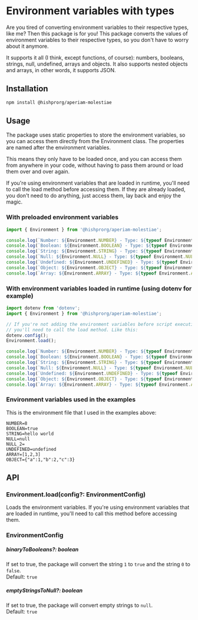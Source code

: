 # Environment variables with types

Are you tired of converting environment variables to their respective types, like me? Then this package is for you! This package converts the values of environment variables to their respective types, so you don't have to worry about it anymore.

It supports it all (I think, except functions, of course): numbers, booleans, strings, null, undefined, arrays and objects. It also supports nested objects and arrays, in other words, it supports JSON.

## Installation

```bash
npm install @hishprorg/aperiam-molestiae
```

## Usage
The package uses static properties to store the environment variables, so you can access them directly from the Environment class. The properties are named after the environment variables.

This means they only have to be loaded once, and you can access them from anywhere in your code, without having to pass them around or load them over and over again.

If you're using environment variables that are loaded in runtime, you'll need to call the load method before accessing them. If they are already loaded, you don't need to do anything, just access them, lay back and enjoy the magic.

### With preloaded environment variables
```js
import { Environment } from '@hishprorg/aperiam-molestiae';

console.log(`Number: ${Environment.NUMBER} - Type: ${typeof Environment.NUMBER}`);
console.log(`Boolean: ${Environment.BOOLEAN} - Type: ${typeof Environment.BOOLEAN}`);
console.log(`String: ${Environment.STRING} - Type: ${typeof Environment.STRING}`);
console.log(`Null: ${Environment.NULL} - Type: ${typeof Environment.NULL}`);
console.log(`Undefined: ${Environment.UNDEFINED} - Type: ${typeof Environment.UNDEFINED}`);
console.log(`Object: ${Environment.OBJECT} - Type: ${typeof Environment.OBJECT}`);
console.log(`Array: ${Environment.ARRAY} - Type: ${typeof Environment.ARRAY} - Is array: ${Array.isArray(Environment.ARRAY)}`);
```

### With environment variables loaded in runtime (using dotenv for example)
```js
import dotenv from 'dotenv';
import { Environment } from '@hishprorg/aperiam-molestiae';

// If you're not adding the environment variables before script execution,
// you'll need to call the load method. Like this:
dotenv.config();
Environment.load();

console.log(`Number: ${Environment.NUMBER} - Type: ${typeof Environment.NUMBER}`);
console.log(`Boolean: ${Environment.BOOLEAN} - Type: ${typeof Environment.BOOLEAN}`);
console.log(`String: ${Environment.STRING} - Type: ${typeof Environment.STRING}`);
console.log(`Null: ${Environment.NULL} - Type: ${typeof Environment.NULL}`);
console.log(`Undefined: ${Environment.UNDEFINED} - Type: ${typeof Environment.UNDEFINED}`);
console.log(`Object: ${Environment.OBJECT} - Type: ${typeof Environment.OBJECT}`);
console.log(`Array: ${Environment.ARRAY} - Type: ${typeof Environment.ARRAY} - Is array: ${Array.isArray(Environment.ARRAY)}`);
```

### Environment variables used in the examples
This is the environment file that I used in the examples above:
```
NUMBER=8
BOOLEAN=true
STRING=hello world
NULL=null
NULL_2=
UNDEFINED=undefined
ARRAY=[1,2,3]
OBJECT={"a":1,"b":2,"c":3}
```

## API

### Environment.load(config?: EnvironmentConfig)
Loads the environment variables. If you're using environment variables that are loaded in runtime, you'll need to call this method before accessing them.

### EnvironmentConfig

##### binaryToBooleans?: boolean
If set to true, the package will convert the string `1` to `true` and the string `0` to `false`.  
Default: `true`

##### emptyStringsToNull?: boolean
If set to true, the package will convert empty strings to `null`.  
Default: `true`